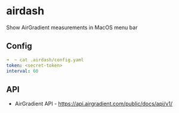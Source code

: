 # airdash
Show AirGradient measurements in MacOS menu bar

## Config
```yaml
➜  ~ cat .airdash/config.yaml
token: <secret-token>
interval: 60
```

## API
- AirGradient API - https://api.airgradient.com/public/docs/api/v1/
